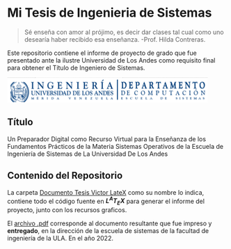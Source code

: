 # Mi Tesis de Ingenieria de Sistemas

> Sé enseña con amor al prójimo, es decir dar clases tal cual como uno desearía haber recibido esa enseñanza. -Prof. Hilda Contreras.

Este repositorio contiene el informe de proyecto de grado que fue presentado ante la ilustre Universidad de Los Andes como requisito final para obtener el Título de Ingeniero de Sistemas.

![Membrete ULA](./docs/logo_ing_sis.png)


## Título
Un Preparador Digital como Recurso Virtual para la Enseñanza de los Fundamentos Prácticos de la Materia Sistemas Operativos de la Escuela de Ingeniería de Sistemas de La Universidad De Los Andes


## Contenido del Repositorio
La carpeta [Documento Tesis Victor LateX](https://github.com/valbornoz/mi-proyecto-de-grado/tree/main/Documento%20Tesis%20Victor%20LateX) como su nombre lo indica, contiene todo el código fuente en ***L<sup>A</sup>T<sub>E</sub>X*** para generar el informe del proyecto, junto con los recursos graficos.

El [archivo .pdf](https://github.com/valbornoz/mi-proyecto-de-grado/blob/main/Victor_Informe_Tesis_para_imprimir.pdf) corresponde al documento resultante que fue impreso y **entregado**, en la dirección de la escuela de sistemas de la facultad de ingeniería de la ULA. En el año 2022.
